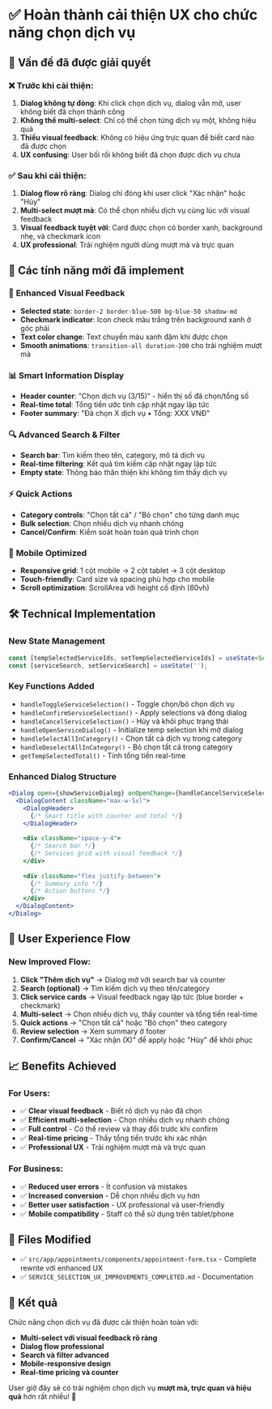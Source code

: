 # ✅ Hoàn thành cải thiện UX cho chức năng chọn dịch vụ

## 🎯 Vấn đề đã được giải quyết

### ❌ **Trước khi cải thiện:**
1. **Dialog không tự đóng**: Khi click chọn dịch vụ, dialog vẫn mở, user không biết đã chọn thành công
2. **Không thể multi-select**: Chỉ có thể chọn từng dịch vụ một, không hiệu quả
3. **Thiếu visual feedback**: Không có hiệu ứng trực quan để biết card nào đã được chọn
4. **UX confusing**: User bối rối không biết đã chọn được dịch vụ chưa

### ✅ **Sau khi cải thiện:**
1. **Dialog flow rõ ràng**: Dialog chỉ đóng khi user click "Xác nhận" hoặc "Hủy"
2. **Multi-select mượt mà**: Có thể chọn nhiều dịch vụ cùng lúc với visual feedback
3. **Visual feedback tuyệt vời**: Card được chọn có border xanh, background nhẹ, và checkmark icon
4. **UX professional**: Trải nghiệm người dùng mượt mà và trực quan

## 🚀 Các tính năng mới đã implement

### 🎨 **Enhanced Visual Feedback**
- **Selected state**: `border-2 border-blue-500 bg-blue-50 shadow-md`
- **Checkmark indicator**: Icon check màu trắng trên background xanh ở góc phải
- **Text color change**: Text chuyển màu xanh đậm khi được chọn
- **Smooth animations**: `transition-all duration-200` cho trải nghiệm mượt mà

### 📊 **Smart Information Display**
- **Header counter**: "Chọn dịch vụ (3/15)" - hiển thị số đã chọn/tổng số
- **Real-time total**: Tổng tiền ước tính cập nhật ngay lập tức
- **Footer summary**: "Đã chọn X dịch vụ • Tổng: XXX VNĐ"

### 🔍 **Advanced Search & Filter**
- **Search bar**: Tìm kiếm theo tên, category, mô tả dịch vụ
- **Real-time filtering**: Kết quả tìm kiếm cập nhật ngay lập tức
- **Empty state**: Thông báo thân thiện khi không tìm thấy dịch vụ

### ⚡ **Quick Actions**
- **Category controls**: "Chọn tất cả" / "Bỏ chọn" cho từng danh mục
- **Bulk selection**: Chọn nhiều dịch vụ nhanh chóng
- **Cancel/Confirm**: Kiểm soát hoàn toàn quá trình chọn

### 📱 **Mobile Optimized**
- **Responsive grid**: 1 cột mobile → 2 cột tablet → 3 cột desktop
- **Touch-friendly**: Card size và spacing phù hợp cho mobile
- **Scroll optimization**: ScrollArea với height cố định (60vh)

## 🛠️ **Technical Implementation**

### **New State Management**
```typescript
const [tempSelectedServiceIds, setTempSelectedServiceIds] = useState<Set<string>>(new Set());
const [serviceSearch, setServiceSearch] = useState('');
```

### **Key Functions Added**
- `handleToggleServiceSelection()` - Toggle chọn/bỏ chọn dịch vụ
- `handleConfirmServiceSelection()` - Apply selections và đóng dialog
- `handleCancelServiceSelection()` - Hủy và khôi phục trạng thái
- `handleOpenServiceDialog()` - Initialize temp selection khi mở dialog
- `handleSelectAllInCategory()` - Chọn tất cả dịch vụ trong category
- `handleDeselectAllInCategory()` - Bỏ chọn tất cả trong category
- `getTempSelectedTotal()` - Tính tổng tiền real-time

### **Enhanced Dialog Structure**
```jsx
<Dialog open={showServiceDialog} onOpenChange={handleCancelServiceSelection}>
  <DialogContent className="max-w-5xl">
    <DialogHeader>
      {/* Smart title with counter and total */}
    </DialogHeader>
    
    <div className="space-y-4">
      {/* Search bar */}
      {/* Services grid with visual feedback */}
    </div>
    
    <div className="flex justify-between">
      {/* Summary info */}
      {/* Action buttons */}
    </div>
  </DialogContent>
</Dialog>
```

## 🎯 **User Experience Flow**

### **New Improved Flow:**
1. **Click "Thêm dịch vụ"** → Dialog mở với search bar và counter
2. **Search (optional)** → Tìm kiếm dịch vụ theo tên/category
3. **Click service cards** → Visual feedback ngay lập tức (blue border + checkmark)
4. **Multi-select** → Chọn nhiều dịch vụ, thấy counter và tổng tiền real-time
5. **Quick actions** → "Chọn tất cả" hoặc "Bỏ chọn" theo category
6. **Review selection** → Xem summary ở footer
7. **Confirm/Cancel** → "Xác nhận (X)" để apply hoặc "Hủy" để khôi phục

## 📈 **Benefits Achieved**

### **For Users:**
- ✅ **Clear visual feedback** - Biết rõ dịch vụ nào đã chọn
- ✅ **Efficient multi-selection** - Chọn nhiều dịch vụ nhanh chóng
- ✅ **Full control** - Có thể review và thay đổi trước khi confirm
- ✅ **Real-time pricing** - Thấy tổng tiền trước khi xác nhận
- ✅ **Professional UX** - Trải nghiệm mượt mà và trực quan

### **For Business:**
- ✅ **Reduced user errors** - Ít confusion và mistakes
- ✅ **Increased conversion** - Dễ chọn nhiều dịch vụ hơn
- ✅ **Better user satisfaction** - UX professional và user-friendly
- ✅ **Mobile compatibility** - Staff có thể sử dụng trên tablet/phone

## 🔧 **Files Modified**
- ✅ `src/app/appointments/components/appointment-form.tsx` - Complete rewrite với enhanced UX
- ✅ `SERVICE_SELECTION_UX_IMPROVEMENTS_COMPLETED.md` - Documentation

## 🎉 **Kết quả**
Chức năng chọn dịch vụ đã được cải thiện hoàn toàn với:
- **Multi-select với visual feedback rõ ràng**
- **Dialog flow professional**
- **Search và filter advanced**
- **Mobile-responsive design**
- **Real-time pricing và counter**

User giờ đây sẽ có trải nghiệm chọn dịch vụ **mượt mà, trực quan và hiệu quả** hơn rất nhiều! 🚀